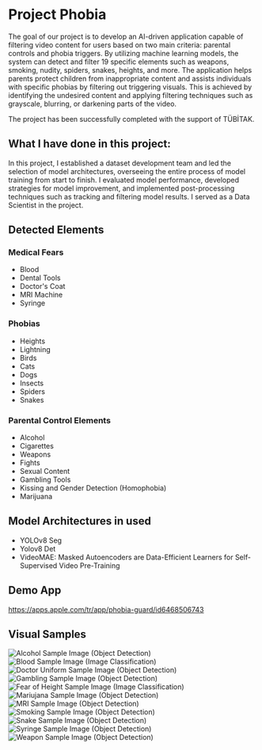 # Project Phobia

The goal of our project is to develop an AI-driven application capable of filtering video content for users based on two main criteria: parental controls and phobia triggers. By utilizing machine learning models, the system can detect and filter 19 specific elements such as weapons, smoking, nudity, spiders, snakes, heights, and more. The application helps parents protect children from inappropriate content and assists individuals with specific phobias by filtering out triggering visuals. This is achieved by identifying the undesired content and applying filtering techniques such as grayscale, blurring, or darkening parts of the video.

The project has been successfully completed with the support of TÜBİTAK.

## What I have done in this project:
In this project, I established a dataset development team and led the selection of model architectures, overseeing the entire process of model training from start to finish. I evaluated model performance, developed strategies for model improvement, and implemented post-processing techniques such as tracking and filtering model results. I served as a Data Scientist in the project.

## Detected Elements

### Medical Fears
- Blood
- Dental Tools
- Doctor's Coat
- MRI Machine
- Syringe

### Phobias
- Heights
- Lightning
- Birds
- Cats
- Dogs
- Insects
- Spiders
- Snakes

### Parental Control Elements
- Alcohol
- Cigarettes
- Weapons
- Fights
- Sexual Content
- Gambling Tools
- Kissing and Gender Detection (Homophobia)
- Marijuana

## Model Architectures in used

- YOLOv8 Seg
- Yolov8 Det
- VideoMAE: Masked Autoencoders are Data-Efficient Learners for Self-Supervised Video Pre-Training

## Demo App
https://apps.apple.com/tr/app/phobia-guard/id6468506743

## Visual Samples

![Alcohol Sample Image (Object Detection)](sample_images/alcohol_sample.png)
![Blood Sample Image (Image Classification)](sample_images/blood_sample.png)
![Doctor Uniform Sample Image (Object Detection)](sample_images/doctor_uniform_sample.png)
![Gambling Sample Image (Object Detection)](sample_images/gambling_sample.png)
![Fear of Height Sample Image (Image Classification)](sample_images/height_sample.png)
![Mariujana Sample Image (Object Detection)](sample_images/mari_sample.png)
![MRI Sample Image (Object Detection)](sample_images/MRI_sample.png)
![Smoking Sample Image (Object Detection)](sample_images/smoking_sample.png)
![Snake Sample Image (Object Detection)](sample_images/snake_sample.png)
![Syringe Sample Image (Object Detection)](sample_images/syringe_sample.png)
![Weapon Sample Image (Object Detection)](sample_images/weapon_sample.png)